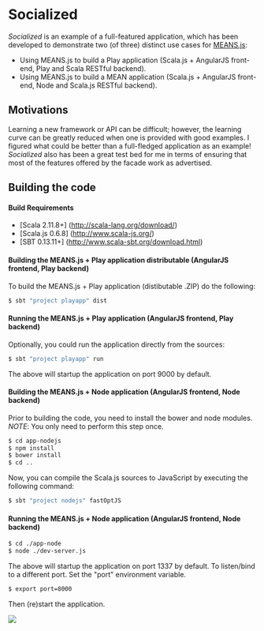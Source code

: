 # Socialized

_Socialized_ is an example of a full-featured application, which has been developed to demonstrate two (of three) distinct use cases for [MEANS.js](https://github.com/ldaniels528/MEANS.js):
* Using MEANS.js to build a Play application (Scala.js + AngularJS front-end, Play and Scala RESTful backend).
* Using MEANS.js to build a MEAN application (Scala.js + AngularJS front-end, Node and Scala.js RESTful backend). 

## Motivations

Learning a new framework or API can be difficult; however, the learning curve can be greatly reduced when one is provided
with good examples. I figured what could be better than a full-fledged application as an example! _Socialized_ also has 
been a great test bed for me in terms of ensuring that most of the features offered by the facade work as advertised.

## Building the code

<a name="Build_Requirements"></a>
#### Build Requirements

* [Scala 2.11.8+] (http://scala-lang.org/download/)
* [Scala.js 0.6.8] (http://www.scala-js.org/)
* [SBT 0.13.11+] (http://www.scala-sbt.org/download.html)

#### Building the MEANS.js + Play application distributable (AngularJS frontend, Play backend)

To build the MEANS.js + Play application (distibutable .ZIP) do the following:

```bash
$ sbt "project playapp" dist
```

#### Running the MEANS.js + Play application (AngularJS frontend, Play backend)

Optionally, you could run the application directly from the sources:

```bash
$ sbt "project playapp" run
```

The above will startup the application on port 9000 by default.

#### Building the MEANS.js + Node application (AngularJS frontend, Node backend)

Prior to building the code, you need to install the bower and node modules. 
*NOTE*: You only need to perform this step once.

```bash
$ cd app-nodejs
$ npm install
$ bower install
$ cd ..
```

Now, you can compile the Scala.js sources to JavaScript by executing the following command:

```bash
$ sbt "project nodejs" fastOptJS
```

#### Running the MEANS.js + Node application (AngularJS frontend, Node backend)

```bash
$ cd ./app-node
$ node ./dev-server.js    
```

The above will startup the application on port 1337 by default. To listen/bind to a different port. Set the "port" environment
variable.

```bash
$ export port=8000
```

Then (re)start the application.

<img src="https://github.com/ldaniels528/socialized/blob/master/socialized.png">
